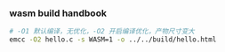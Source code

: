 ### wasm build handbook


``` bash
# -O1 默认编译，无优化，-O2 开启编译优化，产物尺寸变大
emcc -O2 hello.c -s WASM=1 -o ../../build/hello.html
```